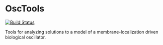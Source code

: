 # OscTools

[![Build Status](https://github.com/jonathanfischer97/OscTools.jl/actions/workflows/CI.yml/badge.svg?branch=main)](https://github.com/jonathanfischer97/OscTools.jl/actions/workflows/CI.yml?query=branch%3Amain)

Tools for analyzing solutions to a model of a membrane-localization driven biological oscillator.